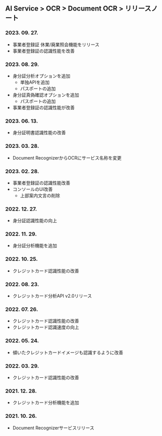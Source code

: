 ## AI Service > OCR > Document OCR > リリースノート

### 2023. 09. 27.
* 事業者登録証 休業/廃業照会機能をリリース
* 事業者登録証の認識性能を改善

### 2023. 08. 29.
* 身分証分析オプションを追加
    * 単独APIを追加
    * パスポートの追加
* 身分証真偽確認オプションを追加
    * パスポートの追加
* 事業者登録証の認識性能が改善

### 2023. 06. 13.
* 身分証明書認識性能の改善

### 2023. 03. 28.
* Document RecognizerからOCRにサービス名称を変更

### 2023. 02. 28.
* 事業者登録証の認識性能改善
* コンソールのUI改善
    * 上部案内文言の削除

### 2022. 12. 27.
* 身分証認識性能の向上

### 2022. 11. 29.
* 身分証分析機能を追加

### 2022. 10. 25.
* クレジットカード認識性能の改善

### 2022. 08. 23.
* クレジットカード分析API v2.0リリース

### 2022. 07. 26.
* クレジットカード認識性能の改善
* クレジットカード認識速度の向上

### 2022. 05. 24.
* 傾いたクレジットカードイメージも認識するように改善

### 2022. 03. 29.
* クレジットカード認識性能の改善

### 2021. 12. 28.
* クレジットカード分析機能を追加

### 2021. 10. 26.
* Document Recognizerサービスリリース
